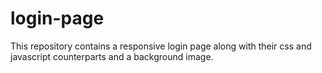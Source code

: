 # login-page

This repository contains a responsive login page along with their css and javascript counterparts and a background image.
